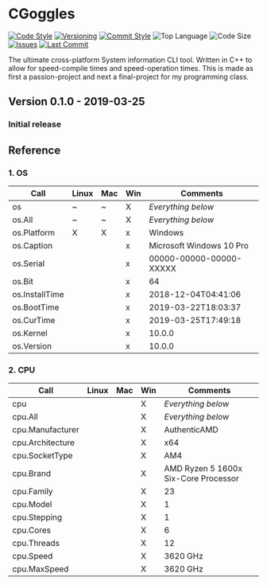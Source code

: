 # CGoggles

[![Code Style](https://img.shields.io/badge/code_style-VS_Code-blue.svg?style=flat)](https://google.github.io/styleguide/cppguide.html)
[![Versioning](https://img.shields.io/badge/versioning-semantic-brightgreen.svg?style=flat)](https://semver.org/)
[![Commit Style](https://img.shields.io/badge/commit_style-gitmoji-yellow.svg?style=flat)](https://gitmoji.carloscuesta.me/)
![Top Language](https://img.shields.io/github/languages/top/evaneliasyoung/cgoggles.svg?style=flat)
![Code Size](https://img.shields.io/github/languages/code-size/evaneliasyoung/cgoggles.svg?style=flat)
[![Issues](https://img.shields.io/github/issues/evaneliasyoung/cgoggles.svg?style=flat)](https://github.com/evaneliasyoung/cgoggles/issues)
[![Last Commit](https://img.shields.io/github/last-commit/evaneliasyoung/cgoggles.svg?style=flat)](https://github.com/evaneliasyoung/cgoggles/commit/master)

The ultimate cross-platform System information CLI tool.
Written in C++ to allow for speed-compile times and speed-operation times.
This is made as first a passion-project and next a final-project for my programming class.

## Version 0.1.0 - 2019-03-25
### Initial release

## Reference

### 1. OS

| Call             | Linux | Mac | Win | Comments                             |
| ---------------- | ----- | --- | --- | ------------------------------------ |
| os               |   ~   |  ~  |  X  | *Everything below*                   |
| os.All           |   ~   |  ~  |  X  | *Everything below*                   |
| os.Platform      |   X   |  X  |  x  | Windows                              |
| os.Caption       |       |     |  x  | Microsoft Windows 10 Pro             |
| os.Serial        |       |     |  x  | 00000-00000-00000-XXXXX              |
| os.Bit           |       |     |  x  | 64                                   |
| os.InstallTime   |       |     |  x  | 2018-12-04T04:41:06                  |
| os.BootTime      |       |     |  x  | 2019-03-22T18:03:37                  |
| os.CurTime       |       |     |  x  | 2019-03-25T17:49:18                  |
| os.Kernel        |       |     |  x  | 10.0.0                               |
| os.Version       |       |     |  x  | 10.0.0                               |

### 2. CPU

| Call             | Linux | Mac | Win | Comments                             |
| ---------------- | ----- | --- | --- | ------------------------------------ |
| cpu              |       |     |  X  | *Everything below*                   |
| cpu.All          |       |     |  X  | *Everything below*                   |
| cpu.Manufacturer |       |     |  X  | AuthenticAMD                         |
| cpu.Architecture |       |     |  X  | x64                                  |
| cpu.SocketType   |       |     |  X  | AM4                                  |
| cpu.Brand        |       |     |  X  | AMD Ryzen 5 1600x Six-Core Processor |
| cpu.Family       |       |     |  X  | 23                                   |
| cpu.Model        |       |     |  X  | 1                                    |
| cpu.Stepping     |       |     |  X  | 1                                    |
| cpu.Cores        |       |     |  X  | 6                                    |
| cpu.Threads      |       |     |  X  | 12                                   |
| cpu.Speed        |       |     |  X  | 3620 GHz                             |
| cpu.MaxSpeed     |       |     |  X  | 3620 GHz                             |
